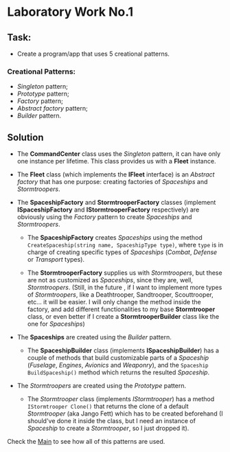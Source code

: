 # Laboratory Work No.1

## Task:
- Create a program/app that uses 5 creational patterns.

### Creational Patterns:
+ _Singleton_ pattern;
+ _Prototype_ pattern;
+ _Factory_ pattern;
+ _Abstract factory_ pattern;
+ _Builder_ pattern.

## Solution

- The __CommandCenter__ class uses the _Singleton_ pattern, it can have only one instance per lifetime. This class provides us with a  __Fleet__ instance.

- The __Fleet__ class (which implements the __IFleet__ interface) is an _Abstract factory_ that has one purpose: creating factories of _Spaceships_ and _Stormtroopers_.

- The __SpaceshipFactory__ and __StormtrooperFactory__ classes (implement __ISpaceshipFactory__ and __IStormtrooperFactory__ respectively) are obviously using the _Factory_ pattern to create _Spaceships_ and _Stormtroopers_.

  + The __SpaceshipFactory__ creates _Spaceships_ using the method `CreateSpaceship(string name, SpaceshipType type)`, where `type` is in charge of creating specific types of  _Spaceships_ (_Combat_, _Defense_ or _Transport_ types).

  + The __StormtrooperFactory__ supplies us with _Stormtroopers_, but these are not as customized as _Spaceships_, since they are, well, _Stormtroopers_. (Still, in the future , if I want to implement more types of _Stormtroopers_, like a Deathtrooper, Sandtrooper, Scouttrooper, etc... it will be easier. I will only change the method inside the factory, and add different functionalities to my base __Stormtrooper__ class, or even better if I create a __StormtrooperBuilder__ class like the one for _Spaceships_)

- The __Spaceships__ are created using the _Builder_ pattern.

  + The __SpaceshipBuilder__ class (implements __ISpaceshipBuilder__) has a couple of methods that build customizable parts of a _Spaceship_ (_Fuselage_, _Engines_, _Avionics_ and _Weaponry_), and the `Spaceship BuildSpaceship()` method which returns the resulted _Spaceship_.

- The _Stormtroopers_ are created using the _Prototype_ pattern.

  + The _Stormtrooper_ class (implements _IStormtrooper_) has a method `IStormtrooper Clone()` that returns the clone of a default _Stormtrooper_ (aka Jango Fett) which has to be created beforehand (I should've done it inside the class, but I need an instance of _Spaceship_ to create a _Stormtrooper_, so I just dropped it).


Check the [Main](https://github.com/skidne/TMPS-Labs/blob/master/Lab1/Lab1/Program.cs) to see how all of this patterns are used.
